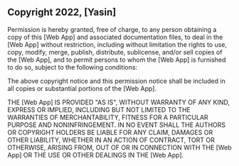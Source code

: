 ## Copyright 2022, [Yasin]

Permission is hereby granted, free of charge, to any person obtaining a copy of this [Web App] and associated documentation files, to deal in the [Web App] without restriction, including without limitation the rights to use, copy, modify, merge, publish, distribute, sublicense, and/or sell copies of the [Web App], and to permit persons to whom the [Web App] is furnished to do so, subject to the following conditions:

The above copyright notice and this permission notice shall be included in all copies or substantial portions of the [Web App].

THE [Web App] IS PROVIDED "AS IS", WITHOUT WARRANTY OF ANY KIND, EXPRESS OR IMPLIED, INCLUDING BUT NOT LIMITED TO THE WARRANTIES OF MERCHANTABILITY, FITNESS FOR A PARTICULAR PURPOSE AND NONINFRINGEMENT. IN NO EVENT SHALL THE AUTHORS OR COPYRIGHT HOLDERS BE LIABLE FOR ANY CLAIM, DAMAGES OR OTHER LIABILITY, WHETHER IN AN ACTION OF CONTRACT, TORT OR OTHERWISE, ARISING FROM, OUT OF OR IN CONNECTION WITH THE [Web App] OR THE USE OR OTHER DEALINGS IN THE [Web App].
